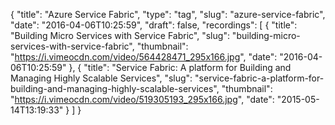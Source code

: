 {
  "title": "Azure Service Fabric",
  "type": "tag",
  "slug": "azure-service-fabric",
  "date": "2016-04-06T10:25:59",
  "draft": false,
  "recordings": [
    {
      "title": "Building Micro Services with Service Fabric",
      "slug": "building-micro-services-with-service-fabric",
      "thumbnail": "https://i.vimeocdn.com/video/564428471_295x166.jpg",
      "date": "2016-04-06T10:25:59"
    },
    {
      "title": "Service Fabric: A platform for Building and Managing Highly Scalable Services",
      "slug": "service-fabric-a-platform-for-building-and-managing-highly-scalable-services",
      "thumbnail": "https://i.vimeocdn.com/video/519305193_295x166.jpg",
      "date": "2015-05-14T13:19:33"
    }
  ]
}
